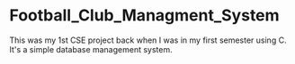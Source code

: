 # Football_Club_Managment_System
This was my 1st CSE project back when I was in my first semester using C. It's a simple database management system.
